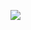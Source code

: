 [![](https://github.com/centaurialpha/py328/workflows/py328-master/badge.svg)](https://github.com/centaurialpha/py328/actions)
